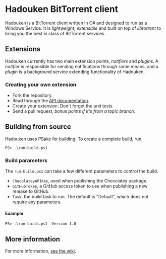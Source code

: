 # Hadouken BitTorrent client
Hadouken is a BitTorrent client written in C# and designed to run as a Windows Service. It is *lightweight*, *extensible* and built on top of *libtorrent* to bring you the best in class of BitTorrent services.

## Extensions
Hadouken currently has two main extension points, *notifiers* and *plugins*. A *notifier* is responsible for sending notifications through some means, and a *plugin* is a background service extending functionality of Hadouken.

### Creating your own extension

  - Fork the repository.
  - Read through the [API documentation](https://github.com/hadouken/hadouken/wiki/Extension-API).
  - Create your extension. Don't forget the unit tests.
  - Send a pull request, *bonus points if it's from a topic branch*.

## Building from source
Hadouken uses PSake for building. To create a complete build, run,
```posh
PS> .\run-build.ps1
```

### Build parameters
The `run-build.ps1` can take a few different parameters to control the build.

 - `ChocolateyAPIKey`, used when publishing the Chocolatey package.
 - `GitHubToken`, a GitHub access token to use when publishing a new release to GitHub.
 - `Task`, the build task to run. The default is "Default", which does not require any parameters.

#### Example

```posh
PS> .\run-build.ps1 -Version 1.0
```

## More information
For more information, [see the wiki](https://github.com/hadouken/hadouken/wiki).